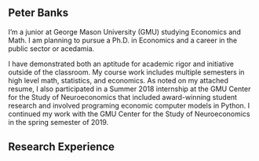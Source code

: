## Peter Banks

I’m a junior at George Mason University (GMU) studying Economics and Math. I am planning to pursue a Ph.D. in Economics and a career in the public sector or acedamia.

I have demonstrated both an aptitude for academic rigor and initiative outside of the classroom. My course work includes multiple semesters in high level math, statistics, and economics. As noted on my attached resume, I also participated in a Summer 2018 internship at the GMU Center for the Study of Neuroeconomics that included award-winning student research and involved programing economic computer models in Python. I continued my work with the GMU Center for the Study of Neuroeconomics in the spring semester of 2019. 

## Research Experience 

